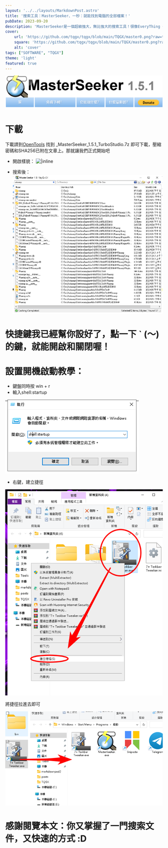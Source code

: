 ```yaml
---
layout: '../../layouts/MarkdownPost.astro'
title: '搜索工具：MasterSeeker、一秒：就能找到電腦的全部檔案！'
pubDate: 2023-09-20
description: 'MasterSeeker是一個超級強大，無比強大的搜索工具！很像EveryThing（同樣類型的搜索工具）但它的好處是不建立任何索引。想要找什麼檔案？一搜便知有沒有，至於我在Windows的環境上，幾乎不能沒有這個工具哈哈，因為我有時候都找不太到檔案放在哪（其實是我懶）'
cover:
    url: 'https://github.com/tqgx/tqgx/blob/main/TQGX/master0.png?raw=true'
    square: 'https://github.com/tqgx/tqgx/blob/main/TQGX/master0.png?raw=true'
    alt: 'cover'
tags: ["SOFTWARE", "TQGX"] 
theme: 'light'
featured: true
---
```

![|wide](https://github.com/tqgx/tqgx/blob/main/TQGX/master0.png?raw=true)
# 下載
下載請到[OpenTools](https://github.com/tqgx/OpenTools/releases/tag/Windows7) 找到 _MasterSeeker_1.5.1_TurboStudio.7z 即可下載，壓縮密碼和SHA256已附在文章上。那就讓我們正式開始吧

- 開啟樣貌：
![|inline](https://github.com/tqgx/tqgx/blob/main/TQGX/master1.png?raw=true)

- 搜索後：
![|inline](https://github.com/tqgx/tqgx/blob/main/TQGX/master.png?raw=true)



# 快捷鍵我已經幫你設好了，點一下 ` (～) 的鍵，就能開啟和關閉喔！


# 設置開機啟動教學：
- 鍵盤同時按 win + r
- 輸入shell:startup

![|inline](https://github.com/tqgx/tqgx/blob/main/TQGX/workbar5.png?raw=true)

- 右鍵，建立捷徑

![|inline](https://github.com/tqgx/tqgx/blob/main/TQGX/workbar3.png?raw=true)

將捷徑拉進去即可

![|inline](https://github.com/tqgx/tqgx/blob/main/TQGX/workbar6.png?raw=true)



# 
# 感謝閱覽本文：你又掌握了一門搜索文件，又快速的方式 :D
